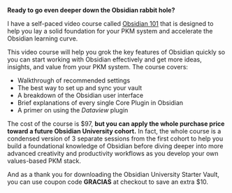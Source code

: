 **Ready to go even deeper down the Obsidian rabbit hole?**

I have a self-paced video course called [Obsidian 101](https://www.obsidianuniversity.com/101) that is designed to help you lay a solid foundation for your PKM system and accelerate the Obsidian learning curve.

This video course will help you grok the key features of Obsidian quickly so you can start working with Obsidian effectively and get more ideas, insights, and value from your PKM system. The course covers:

- Walkthrough of recommended settings
- The best way to set up and sync your vault
- A breakdown of the Obsidian user interface
- Brief explanations of every single Core Plugin in Obsidian
- A primer on using the *Dataview* plugin

The cost of the course is $97, **but you can apply the whole purchase price toward a future Obsidian University cohort.** In fact, the whole course is a condensed version of 3 separate sessions from the first cohort to help you build a foundational knowledge of Obsidian before diving deeper into more advanced creativity and productivity workflows as you develop your own values-based PKM stack.

And as a thank you for downloading the Obsidian University Starter Vault, you can use coupon code **GRACIAS** at checkout to save an extra $10.
